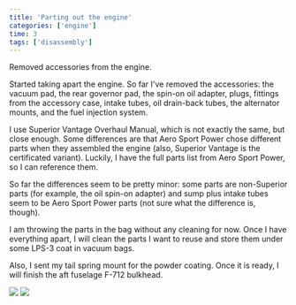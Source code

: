 ```yaml
---
title: 'Parting out the engine'
categories: ['engine']
time: 3
tags: ['disassembly']
---
```


Removed accessories from the engine.

<!-- more -->

Started taking apart the engine. So far I've removed the accessories: the vacuum pad, the rear governor pad, the spin-on oil adapter, plugs, fittings from the accessory case, intake tubes, oil drain-back tubes, the alternator mounts, and the fuel injection system.

I use Superior Vantage Overhaul Manual, which is not exactly the same, but close enough. Some differences are that Aero Sport Power chose different parts when they assembled the engine (also, Superior Vantage is the certificated variant). Luckily, I have the full parts list from Aero Sport Power, so I can reference them.

So far the differences seem to be pretty minor: some parts are non-Superior parts (for example, the oil spin-on adapter) and sump plus intake tubes seem to be Aero Sport Power parts (not sure what the difference is, though).

I am throwing the parts in the bag without any cleaning for now. Once I have everything apart, I will clean the parts I want to reuse and store them under some LPS-3 coat in vacuum bags.

Also, I sent my tail spring mount for the powder coating. Once it is ready, I will finish the aft fuselage F-712 bulkhead.

![](0-bagged-parts.jpeg)
![](1-rear-view.jpeg)